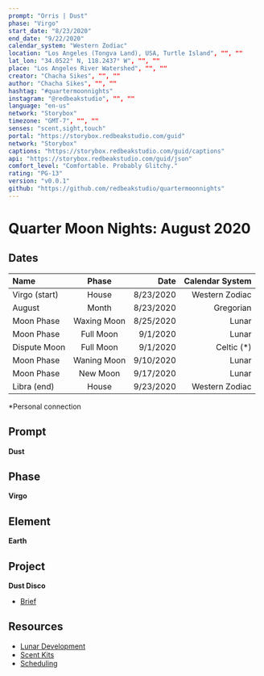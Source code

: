 ```yaml
---
prompt: "Orris | Dust"
phase: "Virgo"
start_date: "8/23/2020"
end_date: "9/22/2020"
calendar_system: "Western Zodiac"
location: "Los Angeles (Tongva Land), USA, Turtle Island", "", ""
lat_lon: "34.0522° N, 118.2437° W", "", ""
place: "Los Angeles River Watershed", "", ""
creator: "Chacha Sikes", "", ""
author: "Chacha Sikes", "", ""
hashtag: "#quartermoonnights"
instagram: "@redbeakstudio", "", ""
language: "en-us"
network: "Storybox"
timezone: "GMT-7", "", ""
senses: "scent,sight,touch"
portal: "https://storybox.redbeakstudio.com/guid"
network: "Storybox"
captions: "https://storybox.redbeakstudio.com/guid/captions"
api: "https://storybox.redbeakstudio.com/guid/json"
comfort_level: "Comfortable. Probably Glitchy."
rating: "PG-13"
version: "v0.0.1"
github: "https://github.com/redbeakstudio/quartermoonnights"
---
```


# Quarter Moon Nights: August 2020

## Dates
| Name             | Phase           |  Date         | Calendar System |
| :----------      | :-------------: | -----------:  | --------------: |
| Virgo (start)    | House           | 8/23/2020     | Western Zodiac  |
| August           | Month           | 8/23/2020     | Gregorian       |
| Moon Phase       | Waxing Moon     | 8/25/2020     | Lunar           |
| Moon Phase       | Full Moon       | 9/1/2020      | Lunar           |
| Dispute Moon     | Full Moon       | 9/1/2020      | Celtic (*)      |
| Moon Phase       | Waning Moon     | 9/10/2020     | Lunar           |
| Moon Phase       | New Moon        | 9/17/2020     | Lunar           |
| Libra (end)      | House           | 9/23/2020     | Western Zodiac  |

*Personal connection

## Prompt
**Dust**

## Phase
**Virgo**

## Element
**Earth**

## Project
**Dust Disco**

* [Brief](Brief.md)

## Resources
* [Lunar Development](Lunar-Development.md)
* [Scent Kits](Scent-Kits.md)
* [Scheduling](Scheduling.md)
